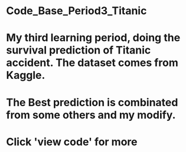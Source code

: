 # Code_Base_Period3_Titanic
# My third learning period, doing the survival prediction of Titanic accident. The dataset comes from Kaggle.
# The Best prediction is combinated from some others and my modify.
# Click 'view code' for more
